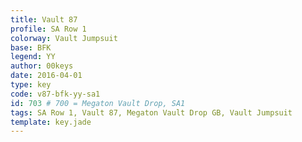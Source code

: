 ```yaml
---
title: Vault 87
profile: SA Row 1
colorway: Vault Jumpsuit
base: BFK
legend: YY
author: 00keys
date: 2016-04-01
type: key
code: v87-bfk-yy-sa1
id: 703 # 700 = Megaton Vault Drop, SA1
tags: SA Row 1, Vault 87, Megaton Vault Drop GB, Vault Jumpsuit
template: key.jade
---
```


<span class="more"> 

